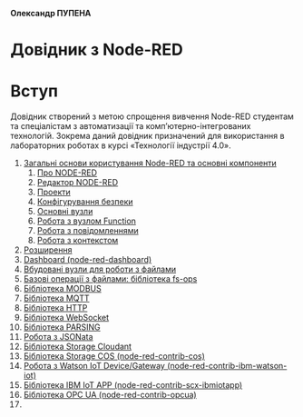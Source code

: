 **Олександр ПУПЕНА**

# Довідник з Node-RED

# Вступ

Довідник створений з метою спрощення вивчення Node-RED студентам та спеціалістам з автоматизації та комп’ютерно-інтегрованих технологій. Зокрема даний довідник призначений для використання в лабораторних роботах в курсі «Технології індустрії 4.0». 

1. [Загальні основи користування Node-RED та основні компоненти](base) 
   1. [Про NODE-RED](base/1_1.md)
   2. [Редактор NODE-RED](base/1_2.md)
   3. [Проекти](base/1_3.md)
   4. [Конфігурування безпеки](base/1_4.md)
   5. [Основні вузли](base/1_4_1.md)
   6. [Робота з вузлом Function](base/1_5.md)
   7. [Робота з повідомленнями](base/1_6.md)
   8. [Робота з контекстом](base/1_7.md)
2. [Розширення](extention) 
3. [Dashboard (node-red-dashboard)](dashboard) 
4. [Вбудовані вузли для роботи з файлами](files) 
5. [Базові операції з файлами: бібліотека fs-ops](fs_ops) 
6. [Бібліотека MODBUS](modbus)
7. [Бібліотека MQTT](mqtt)
8. [Бібліотека HTTP](http)
9. [Бібліотека WebSocket](websocket)
10. [Бібліотека PARSING](parsing)
11. [Робота з JSONata](ibm_iot_app)
12. [Бібліотека Storage Cloudant](storage_cloudant)
13. [Бібліотека Storage COS (node-red-contrib-cos)](storage_cos)
14. [Робота з Watson IoT Device/Gateway (node-red-contrib-ibm-watson-iot)](watson_iot_device_gateway)
15. [Бібліотека IBM IoT APP (node-red-contrib-scx-ibmiotapp)]()
16. [Бібліотека OPC UA (node-red-contrib-opcua)](opcua)
17. 
